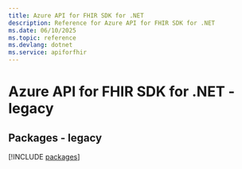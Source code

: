 ```yaml
---
title: Azure API for FHIR SDK for .NET
description: Reference for Azure API for FHIR SDK for .NET
ms.date: 06/10/2025
ms.topic: reference
ms.devlang: dotnet
ms.service: apiforfhir
---
```

# Azure API for FHIR SDK for .NET - legacy
## Packages - legacy
[!INCLUDE [packages](api-for-fhir-index.md)]